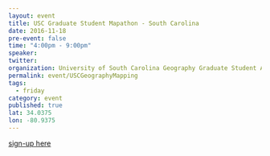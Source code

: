 ```yaml
---
layout: event
title: USC Graduate Student Mapathon - South Carolina
date: 2016-11-18
pre-event: false
time: "4:00pm - 9:00pm"
speaker: 
twitter: 
organization: University of South Carolina Geography Graduate Student Association
permalink: event/USCGeographyMapping
tags: 
  - friday
category: event
published: true
lat: 34.0375
lon: -80.9375
---
```


[sign-up here](https://goo.gl/forms/jrntjS2OkHpfHO6g1)
